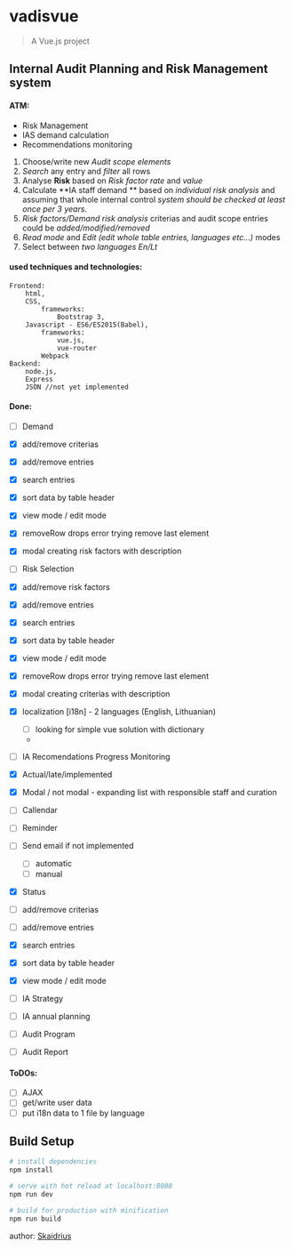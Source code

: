 # vadisvue

> A Vue.js project

## Internal Audit Planning and Risk Management system
#### ATM:
- Risk Management
- IAS demand calculation
- Recommendations monitoring

1. Choose/write new *Audit scope elements*
2. *Search* any entry and *filter* all rows
3. Analyse **Risk** based on *Risk factor rate* and *value*
4. Calculate **IA staff demand ** based on *individual risk analysis* and assuming that 
whole internal control _system should be checked at least once per 3 years_.
5. *Risk factors/Demand risk analysis* criterias and audit scope entries could be _added/modified/removed_
6. *Read mode* and *Edit (edit whole table entries, languages etc...)* modes
7. Select between *two languages En/Lt*


#### used techniques and technologies: 
    Frontend: 
        html,
        CSS,
            frameworks:
                Bootstrap 3,
        Javascript - ES6/ES2015(Babel), 
            frameworks:
                vue.js,
                vue-router
            Webpack 
    Backend: 
        node.js,
        Express
        JSON //not yet implemented


#### Done: 
- [ ] Demand
- [x] add/remove criterias                                
- [x] add/remove entries                                  
- [x] search entries                                      
- [x] sort data by table header                           
- [x] view mode / edit mode                               
- [x] removeRow drops error trying remove last element    
- [x] modal creating risk factors with description

- [ ] Risk Selection
- [x] add/remove risk factors                             
- [x] add/remove entries                                  
- [x] search entries                                      
- [x] sort data by table header                           
- [x] view mode / edit mode                               
- [x] removeRow drops error trying remove last element    
- [x] modal creating criterias with description

- [x] localization [i18n] - 2 languages (English, Lithuanian)
  - [ ] looking for simple vue solution with dictionary
  - 
- [ ] IA Recomendations Progress Monitoring
- [x] Actual/late/implemented
- [x] Modal / not modal - expanding list with responsible staff and curation
- [ ] Callendar
- [ ] Reminder
- [ ] Send email if not implemented
  - [ ] automatic
  - [ ] manual
- [x] Status
- [ ] add/remove criterias                                
- [ ] add/remove entries                                  
- [x] search entries                                      
- [x] sort data by table header                           
- [x] view mode / edit mode                               

- [ ] IA Strategy

- [ ] IA annual planning 

- [ ] Audit Program

- [ ] Audit Report



#### ToDOs:   
- [ ] AJAX 
- [ ] get/write user data                
- [ ] put i18n data to 1 file by language 

## Build Setup

``` bash
# install dependencies
npm install

# serve with hot reload at localhost:8080
npm run dev

# build for production with minification
npm run build
```
author: [Skaidrius](mailto:skaidrius@gmail.com)